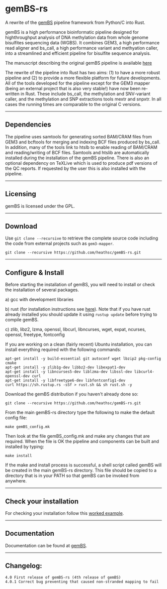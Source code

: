 # gemBS-rs
A rewrite of the [gemBS](https://github.com/heathsc/gemBS) pipeline
framework from Python/C into Rust.

gemBS is a high performance bioinformatic pipeline designed for highthroughput analysis
of DNA methylation data from whole genome bisulfites sequencing data
(WGBS). It combines GEM3, a high performance read aligner and
bs_call, a high performance variant and methyation caller, into a streamlined and efficient pipeline for
bisulfite sequence analysis.

The manuscript describing the original gemBS pipeline is available
[here](https://doi.org/10.1093/bioinformatics/bty690)

The rewrite of the pipeline into Rust has two aims: (1) to have a more
robust pipeline and (2) to provide a more flexible platform for future
developments.  All of the tools developed for the pipeline except for the GEM3 mapper (being an external project that is also very stable!) have now been re-written in Rust. These include bs_call, the methylation and SNV-variant caller, and the methylation and SNP extractions tools mextr and snpxtr.  In all cases the running times are comparable to the original C versions.

------------
Dependencies
------------

The pipeline uses samtools for generating sorted BAM/CRAM files from GEM3 and bcftools for merging and indexing BCF files produced by bs_call.  In addition, many of the tools link to htslb to enable reading of BAM/CRAM and reading/writing of BCF files.  Samtools and htslib are automatically installed during the installation of the gemBS pipeline.   There is also an optional dependency on TeXLive which is used to produce pdf versions of the QC reports.  If requested by the user this is also installed with the pipeline.

---------   
Licensing
---------

gemBS is licensed under the GPL.

--------
Download
--------

Use ``git clone --recursive`` to retrieve the complete source code including the code from external projects such as ``gem3-mapper``.

    git clone --recursive https://github.com/heathsc/gemBS-rs.git

-------------------
Configure & Install
-------------------

Before starting the installation of gemBS, you will need to install
or check the installation of several packages.

  a) gcc with development libraries
  
  b) rust (for installation instructions see [here](https://www.rust-lang.org/learn/get-started)).  Note that if you have rust already installed you should update it using ``rustup update`` before trying to compile gemBS.
  
  c) zlib, libz2, lzma, openssl, libcurl, libncurses, wget, expat, ncurses, openssl, freetype, fontconfig
  
If you are working on a clean (fairly recent) Ubuntu installation, you
can install everything required with the following commands:

    apt-get install -y build-essential git autoconf wget lbzip2 pkg-config cmake
    apt-get install -y zlib1g-dev libbz2-dev libexpat1-dev
    apt-get install -y libncurses5-dev liblzma-dev libssl-dev libcurl4-openssl-dev curl
    apt-get install -y libfreetype6-dev libfontconfig1-dev
    curl https://sh.rustup.rs -sSf > rust.sh && sh rust.sh -y

Download the gemBS distribution if you haven't already done so:

    git clone --recursive https://github.com/heathsc/gemBS-rs.git
    
From the main gemBS-rs directory type the following to make the default config file:

    make gemBS_config.mk
    
Then look at the file gemBS_config.mk and make any changes that are required.  When the file is OK the pipeline and components can be built and installed by typing:

    make install

If the make and install process is successful, a shell script called gemBS will be created in the main gemBS-rs directory.  This file should be copied to a directory that is in your PATH so that gemBS can be invoked from anywhere.

-----------------------
Check your installation
-----------------------

For checking your installation follow this
[worked example](http://statgen.cnag.cat/gemBS/UserGuide/_build/html/example.html).

-------------
Documentation
-------------

Documentation can be found at
[gemBS](http://statgen.cnag.cat/gemBS/).

----------
Changelog:
----------

    4.0 First release of gemBS-rs (4th release of gemBS)
    4.0.1 Correct bug preventing that caused non-stranded mapping to fail
